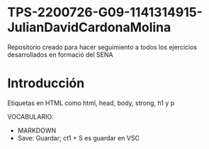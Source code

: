 # TPS-2200726-G09-1141314915-JulianDavidCardonaMolina
Repositorio creado para hacer seguimiento a todos los ejercicios desarrollados en formació del SENA

# Introducción

Etiquetas en HTML como html, head, body, strong, h1 y p




VOCABULARIO:

- MARKDOWN
- Save: Guardar; ct1 + S es guardar en VSC